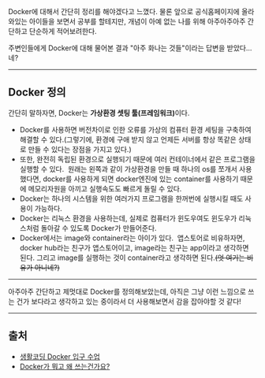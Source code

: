 <p>Docker에 대해서 간단히 정리를 해야겠다고 느꼈다.
물론 앞으로 공식홈페이지에 올라와있는 아이들을 보면서 공부를 할테지만, 개념이 아예 없는 나를 위해 아주아주아주 간단하고 단순하게 적어보려한다.</p>
<p>주변인들에게 Docker에 대해 물어본 결과 &quot;아주 화나는 것들&quot;이라는 답변을 받았다... 네?</p>
<hr />
<h2 id="docker-정의">Docker 정의</h2>
<p>간단히 말하자면, Docker는 <strong>가상환경 셋팅 툴(프레임워크)</strong>이다.</p>
<ul>
<li>Docker를 사용하면 버전차이로 인한 오류를 가상의 컴퓨터 환경 세팅을 구축하여 해결할 수 있다.(그렇기에, 환경에 구애 받지 않고 언제든 서버를 항상 똑같은 상태로 만들 수 있다는 장점을 가지고 있다.)</li>
<li>또한, 완전히 독립된 환경으로 실행되기 때문에 여러 컨테이너에서 같은 프로그램을 실행할 수 있다.
<img alt="" src="https://velog.velcdn.com/images/ju_hyanghyang/post/0ab9df96-2be9-41f1-a664-436743fe0b6e/image.png" />
원래는 왼쪽과 같이 가상환경을 만들 때 하나의 os를 쪼개서 사용했다면, 
docker를 사용하게 되면 docker엔진에 있는 container를 사용하기 때문에 메모리자원을 아끼고 실행속도도 빠르게 돌릴 수 있다.</li>
<li>Docker는 하나의 시스템을 위한 여러가지 프로그램을 한꺼번에 실행시킬 때도 사용이 가능하다.</li>
<li>Docker는 리눅스 환경을 사용하는데, 실제로 컴퓨터가 윈도우여도 윈도우가 리눅스처럼 돌아갈 수 있도록 Docker가 만들어준다.</li>
<li>Docker에서는 image와 container라는 아이가 있다. 
<img alt="" src="https://velog.velcdn.com/images/ju_hyanghyang/post/ca663d05-39b7-421f-b8b5-1505af46eb5a/image.png" />
앱스토어로 비유하자면, 
docker hub라는 친구가 앱스토어이고, image라는 친구는 app이라고 생각하면 된다. 
그리고 image를 실행하는 것이 container라고 생각하면 된다.<del>(엇 여기는 비유가 아니네?)</del></li>
</ul>
<hr />
<p>아주아주 간단하고 제멋대로 Docker를 정의해보았는데, 아직은 그냥 이런 느낌으로 쓰는 건가 보다라고 생각하고 있는 중이라서 더 사용해보면서 감을 잡아야할 것 같다!</p>
<hr />
<h2 id="출처">출처</h2>
<ul>
<li><a href="https://youtu.be/EbTJtanJUfE?si=N4UHucF1ahNDX8u7">생활코딩 Docker 입구 수업</a></li>
<li><a href="https://www.yalco.kr/08_docker/">Docker가 뭐고 왜 쓰는건가요?</a></li>
</ul>
